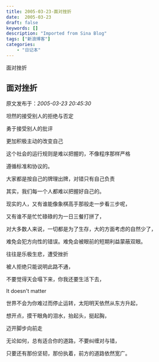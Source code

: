 ```yaml
---
title: 2005-03-23-面对挫折
date:  2005-03-23
draft: false
keywords: []
description: "Imported from Sina Blog"
tags: ["新浪博客"]
categories: 
    - "日记本"
---
```

面对挫折
## 面对挫折

 原文发布于：*2005-03-23 20:45:30*

坦然的接受别人的拒绝与否定

勇于接受别人的批评

更加积极主动的改变自己

这个社会的运行规则是难以把握的，不像程序那样严格

遵循标准和协议的。

大家都是按自己的牌理出牌，对错只有自己负责

其实，我们每一个人都难以把握好自己的。

现实的人，又有谁能像象棋高手那般走一步看三步呢，

又有谁不是忙忙碌碌的为一日三餐打拼了，

对大多数人来说，一切都是为了生存，大的方面考虑的自然少了，

难免会犯方向性的错误。难免会被眼前的短期利益蒙蔽双眼。

往往是乐极生悲，遭受挫折

被人拒绝只能说明此路不通，

不要觉得天会塌下来，你我还要生活下去，

It doesn't matter

世界不会为你难过而停止运转，太阳明天依然从东方升起，

想开点，摸干眼角的泪水，抬起头，挺起胸，

迈开脚步向前走

无论如何，总有适合你的道路，不要纠缠对与错，

只要还有那份坚韧，那份执着，前方的道路依然宽广。


